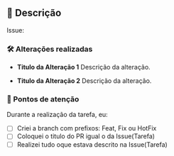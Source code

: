 ## :memo: Descrição

<!--
Docuementação: https://docs.github.com/pt/get-started/writing-on-github/working-with-advanced-formatting/using-keywords-in-issues-and-pull-requests

Adicione abaixo uma palavra-chave para vincular a issue neste PR. Exemplo:

Issue: Closes #10

Também verifique ses o titulo do PR possui o mesmo nome da Issue(tarefa)
-->
Issue:  

<!--
Abaixo descreva quais alterações este PR está realizando,
podendo ser detalhado por arquivo ou por modulo alterado.
-->
### :hammer_and_wrench: Alterações realizadas

* **Titulo da Alteração 1**
  Descrição da alteração.

* **Titulo da Alteração 2**
  Descrição da alteração.

<!--
Marque os chackbox e valide se o PR está correto.
-->
### :triangular_flag_on_post: Pontos de atenção

Durante a realização da tarefa, eu:

* [ ] Criei a branch com prefixos: Feat, Fix ou HotFix
* [ ] Coloquei o titulo do PR igual o da Issue(Tarefa)
* [ ] Realizei tudo oque estava descrito na Issue(Tarefa)